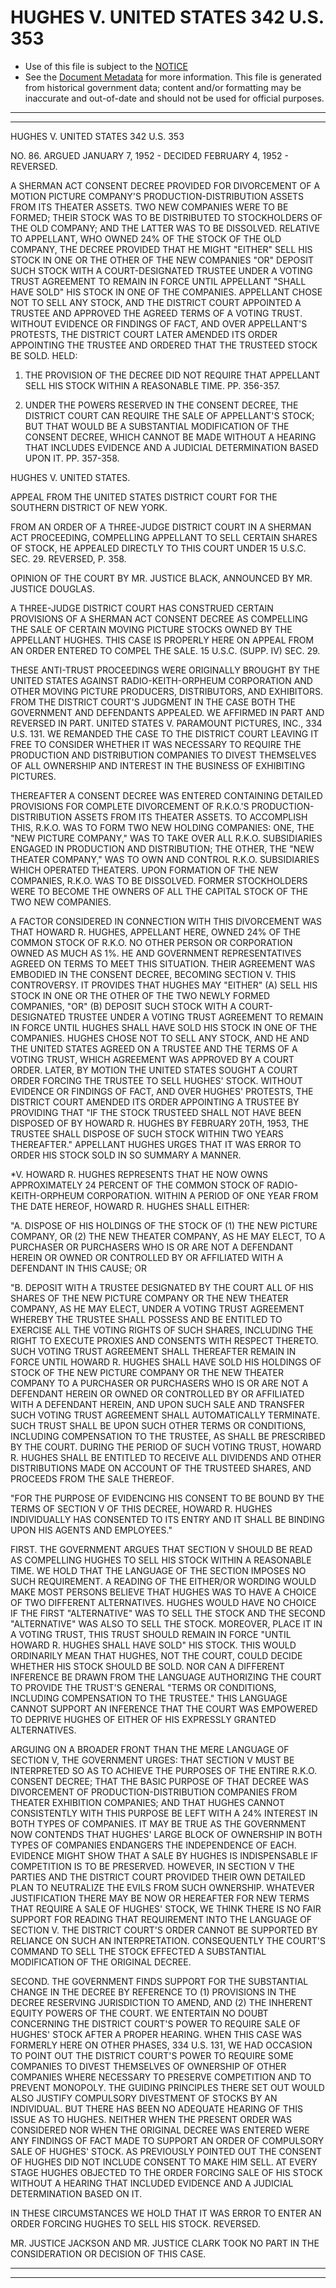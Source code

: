 ---
---

# HUGHES V. UNITED STATES 342 U.S. 353

* Use of this file is subject to the [NOTICE](https://github.com/publicdocs/notice/blob/master/NOTICE)
* See the [Document Metadata](../../../) for more information.
  This file is generated from historical government data; content and/or formatting may be inaccurate and out-of-date and should not be used for official purposes.

----------
----------

HUGHES V. UNITED STATES 342 U.S. 353

NO. 86.  ARGUED JANUARY 7, 1952 - DECIDED FEBRUARY 4, 1952 - REVERSED.

A SHERMAN ACT CONSENT DECREE PROVIDED FOR DIVORCEMENT OF A MOTION PICTURE COMPANY'S PRODUCTION-DISTRIBUTION ASSETS FROM ITS THEATER ASSETS.  TWO NEW COMPANIES WERE TO BE FORMED; THEIR STOCK WAS TO BE DISTRIBUTED TO STOCKHOLDERS OF THE OLD COMPANY; AND THE LATTER WAS TO BE DISSOLVED.  RELATIVE TO APPELLANT, WHO OWNED 24% OF THE STOCK OF THE OLD COMPANY, THE DECREE PROVIDED THAT HE MIGHT "EITHER" SELL HIS STOCK IN ONE OR THE OTHER OF THE NEW COMPANIES "OR" DEPOSIT SUCH STOCK WITH A COURT-DESIGNATED TRUSTEE UNDER A VOTING TRUST AGREEMENT TO REMAIN IN FORCE UNTIL APPELLANT "SHALL HAVE SOLD" HIS STOCK IN ONE OF THE COMPANIES.  APPELLANT CHOSE NOT TO SELL ANY STOCK, AND THE DISTRICT COURT APPOINTED A TRUSTEE AND APPROVED THE AGREED TERMS OF A VOTING TRUST.  WITHOUT EVIDENCE OR FINDINGS OF FACT, AND OVER APPELLANT'S PROTESTS, THE DISTRICT COURT LATER AMENDED ITS ORDER APPOINTING THE TRUSTEE AND ORDERED THAT THE TRUSTEED STOCK BE SOLD.  HELD:

1.  THE PROVISION OF THE DECREE DID NOT REQUIRE THAT APPELLANT SELL HIS STOCK WITHIN A REASONABLE TIME.  PP. 356-357.

2.  UNDER THE POWERS RESERVED IN THE CONSENT DECREE, THE DISTRICT COURT CAN REQUIRE THE SALE OF APPELLANT'S STOCK; BUT THAT WOULD BE A SUBSTANTIAL MODIFICATION OF THE CONSENT DECREE, WHICH CANNOT BE MADE WITHOUT A HEARING THAT INCLUDES EVIDENCE AND A JUDICIAL DETERMINATION BASED UPON IT.  PP. 357-358.

HUGHES V. UNITED STATES.

APPEAL FROM THE UNITED STATES DISTRICT COURT FOR THE SOUTHERN DISTRICT OF NEW YORK.

FROM AN ORDER OF A THREE-JUDGE DISTRICT COURT IN A SHERMAN ACT PROCEEDING, COMPELLING APPELLANT TO SELL CERTAIN SHARES OF STOCK, HE APPEALED DIRECTLY TO THIS COURT UNDER 15 U.S.C.  SEC. 29.  REVERSED, P. 358.

OPINION OF THE COURT BY MR. JUSTICE BLACK, ANNOUNCED BY MR. JUSTICE DOUGLAS.

A THREE-JUDGE DISTRICT COURT HAS CONSTRUED CERTAIN PROVISIONS OF A SHERMAN ACT CONSENT DECREE AS COMPELLING THE SALE OF CERTAIN MOVING PICTURE STOCKS OWNED BY THE APPELLANT HUGHES.  THIS CASE IS PROPERLY HERE ON APPEAL FROM AN ORDER ENTERED TO COMPEL THE SALE.  15 U.S.C. (SUPP. IV) SEC. 29.

THESE ANTI-TRUST PROCEEDINGS WERE ORIGINALLY BROUGHT BY THE UNITED STATES AGAINST RADIO-KEITH-ORPHEUM CORPORATION AND OTHER MOVING PICTURE PRODUCERS, DISTRIBUTORS, AND EXHIBITORS.  FROM THE DISTRICT COURT'S JUDGMENT IN THE CASE BOTH THE GOVERNMENT AND DEFENDANTS APPEALED.  WE AFFIRMED IN PART AND REVERSED IN PART.  UNITED STATES V. PARAMOUNT PICTURES, INC., 334 U.S. 131.  WE REMANDED THE CASE TO THE DISTRICT COURT LEAVING IT FREE TO CONSIDER WHETHER IT WAS NECESSARY TO REQUIRE THE PRODUCTION AND DISTRIBUTION COMPANIES TO DIVEST THEMSELVES OF ALL OWNERSHIP AND INTEREST IN THE BUSINESS OF EXHIBITING PICTURES.

THEREAFTER A CONSENT DECREE WAS ENTERED CONTAINING DETAILED PROVISIONS FOR COMPLETE DIVORCEMENT OF R.K.O.'S PRODUCTION-DISTRIBUTION ASSETS FROM ITS THEATER ASSETS.  TO ACCOMPLISH THIS, R.K.O. WAS TO FORM TWO NEW HOLDING COMPANIES:  ONE, THE "NEW PICTURE COMPANY," WAS TO TAKE OVER ALL R.K.O. SUBSIDIARIES ENGAGED IN PRODUCTION AND DISTRIBUTION; THE OTHER, THE "NEW THEATER COMPANY," WAS TO OWN AND CONTROL R.K.O. SUBSIDIARIES WHICH OPERATED THEATERS.  UPON FORMATION OF THE NEW COMPANIES, R.K.O. WAS TO BE DISSOLVED.  FORMER STOCKHOLDERS WERE TO BECOME THE OWNERS OF ALL THE CAPITAL STOCK OF THE TWO NEW COMPANIES.

A FACTOR CONSIDERED IN CONNECTION WITH THIS DIVORCEMENT WAS THAT HOWARD R. HUGHES, APPELLANT HERE, OWNED 24% OF THE COMMON STOCK OF R.K.O.  NO OTHER PERSON OR CORPORATION OWNED AS MUCH AS 1%.  HE AND GOVERNMENT REPRESENTATIVES AGREED ON TERMS TO MEET THIS SITUATION.  THEIR AGREEMENT WAS EMBODIED IN THE CONSENT DECREE, BECOMING SECTION V. THIS CONTROVERSY.  IT PROVIDES THAT HUGHES MAY "EITHER" (A) SELL HIS STOCK IN ONE OR THE OTHER OF THE TWO NEWLY FORMED COMPANIES, "OR" (B) DEPOSIT SUCH STOCK WITH A COURT-DESIGNATED TRUSTEE UNDER A VOTING TRUST AGREEMENT TO REMAIN IN FORCE UNTIL HUGHES SHALL HAVE SOLD HIS STOCK IN ONE OF THE COMPANIES.  HUGHES CHOSE NOT TO SELL ANY STOCK, AND HE AND THE UNITED STATES AGREED ON A TRUSTEE AND THE TERMS OF A VOTING TRUST, WHICH AGREEMENT WAS APPROVED BY A COURT ORDER.  LATER, BY MOTION THE UNITED STATES SOUGHT A COURT ORDER FORCING THE TRUSTEE TO SELL HUGHES' STOCK.  WITHOUT EVIDENCE OR FINDINGS OF FACT, AND OVER HUGHES' PROTESTS, THE DISTRICT COURT AMENDED ITS ORDER APPOINTING A TRUSTEE BY PROVIDING THAT "IF THE STOCK TRUSTEED SHALL NOT HAVE BEEN DISPOSED OF BY HOWARD R. HUGHES BY FEBRUARY 20TH, 1953, THE TRUSTEE SHALL DISPOSE OF SUCH STOCK WITHIN TWO YEARS THEREAFTER."  APPELLANT HUGHES URGES THAT IT WAS ERROR TO ORDER HIS STOCK SOLD IN SO SUMMARY A MANNER.

\*V. HOWARD R. HUGHES REPRESENTS THAT HE NOW OWNS APPROXIMATELY 24 PERCENT OF THE COMMON STOCK OF RADIO-KEITH-ORPHEUM CORPORATION.  WITHIN A PERIOD OF ONE YEAR FROM THE DATE HEREOF, HOWARD R. HUGHES SHALL EITHER:

"A.  DISPOSE OF HIS HOLDINGS OF THE STOCK OF (1) THE NEW PICTURE COMPANY, OR (2) THE NEW THEATER COMPANY, AS HE MAY ELECT, TO A PURCHASER OR PURCHASERS WHO IS OR ARE NOT A DEFENDANT HEREIN OR OWNED OR CONTROLLED BY OR AFFILIATED WITH A DEFENDANT IN THIS CAUSE; OR

"B.  DEPOSIT WITH A TRUSTEE DESIGNATED BY THE COURT ALL OF HIS SHARES OF THE NEW PICTURE COMPANY OR THE NEW THEATER COMPANY, AS HE MAY ELECT, UNDER A VOTING TRUST AGREEMENT WHEREBY THE TRUSTEE SHALL POSSESS AND BE ENTITLED TO EXERCISE ALL THE VOTING RIGHTS OF SUCH SHARES, INCLUDING THE RIGHT TO EXECUTE PROXIES AND CONSENTS WITH RESPECT THERETO.  SUCH VOTING TRUST AGREEMENT SHALL THEREAFTER REMAIN IN FORCE UNTIL HOWARD R. HUGHES SHALL HAVE SOLD HIS HOLDINGS OF STOCK OF THE NEW PICTURE COMPANY OR THE NEW THEATER COMPANY TO A PURCHASER OR PURCHASERS WHO IS OR ARE NOT A DEFENDANT HEREIN OR OWNED OR CONTROLLED BY OR AFFILIATED WITH A DEFENDANT HEREIN, AND UPON SUCH SALE AND TRANSFER SUCH VOTING TRUST AGREEMENT SHALL AUTOMATICALLY TERMINATE.  SUCH TRUST SHALL BE UPON SUCH OTHER TERMS OR CONDITIONS, INCLUDING COMPENSATION TO THE TRUSTEE, AS SHALL BE PRESCRIBED BY THE COURT.  DURING THE PERIOD OF SUCH VOTING TRUST, HOWARD R. HUGHES SHALL BE ENTITLED TO RECEIVE ALL DIVIDENDS AND OTHER DISTRIBUTIONS MADE ON ACCOUNT OF THE TRUSTEED SHARES, AND PROCEEDS FROM THE SALE THEREOF.

"FOR THE PURPOSE OF EVIDENCING HIS CONSENT TO BE BOUND BY THE TERMS OF SECTION V OF THIS DECREE, HOWARD R. HUGHES INDIVIDUALLY HAS CONSENTED TO ITS ENTRY AND IT SHALL BE BINDING UPON HIS AGENTS AND EMPLOYEES."

FIRST.  THE GOVERNMENT ARGUES THAT SECTION V SHOULD BE READ AS COMPELLING HUGHES TO SELL HIS STOCK WITHIN A REASONABLE TIME.  WE HOLD THAT THE LANGUAGE OF THE SECTION IMPOSES NO SUCH REQUIREMENT.  A READING OF THE EITHER/OR WORDING WOULD MAKE MOST PERSONS BELIEVE THAT HUGHES WAS TO HAVE A CHOICE OF TWO DIFFERENT ALTERNATIVES.  HUGHES WOULD HAVE NO CHOICE IF THE FIRST "ALTERNATIVE" WAS TO SELL THE STOCK AND THE SECOND "ALTERNATIVE" WAS ALSO TO SELL THE STOCK.  MOREOVER, PLACE IT IN A VOTING TRUST, THIS TRUST SHOULD REMAIN IN FORCE "UNTIL HOWARD R. HUGHES SHALL HAVE SOLD" HIS STOCK.  THIS WOULD ORDINARILY MEAN THAT HUGHES, NOT THE COURT, COULD DECIDE WHETHER HIS STOCK SHOULD BE SOLD.  NOR CAN A DIFFERENT INFERENCE BE DRAWN FROM THE LANGUAGE AUTHORIZING THE COURT TO PROVIDE THE TRUST'S GENERAL "TERMS OR CONDITIONS, INCLUDING COMPENSATION TO THE TRUSTEE."  THIS LANGUAGE CANNOT SUPPORT AN INFERENCE THAT THE COURT WAS EMPOWERED TO DEPRIVE HUGHES OF EITHER OF HIS EXPRESSLY GRANTED ALTERNATIVES.

ARGUING ON A BROADER FRONT THAN THE MERE LANGUAGE OF SECTION V, THE GOVERNMENT URGES: THAT SECTION V MUST BE INTERPRETED SO AS TO ACHIEVE THE PURPOSES OF THE ENTIRE R.K.O.  CONSENT DECREE; THAT THE BASIC PURPOSE OF THAT DECREE WAS DIVORCEMENT OF PRODUCTION-DISTRIBUTION COMPANIES FROM THEATER EXHIBITION COMPANIES; AND THAT HUGHES CANNOT CONSISTENTLY WITH THIS PURPOSE BE LEFT WITH A 24% INTEREST IN BOTH TYPES OF COMPANIES.  IT MAY BE TRUE AS THE GOVERNMENT NOW CONTENDS THAT HUGHES' LARGE BLOCK OF OWNERSHIP IN BOTH TYPES OF COMPANIES ENDANGERS THE INDEPENDENCE OF EACH.  EVIDENCE MIGHT SHOW THAT A SALE BY HUGHES IS INDISPENSABLE IF COMPETITION IS TO BE PRESERVED.  HOWEVER, IN SECTION V THE PARTIES AND THE DISTRICT COURT PROVIDED THEIR OWN DETAILED PLAN TO NEUTRALIZE THE EVILS FROM SUCH OWNERSHIP.  WHATEVER JUSTIFICATION THERE MAY BE NOW OR HEREAFTER FOR NEW TERMS THAT REQUIRE A SALE OF HUGHES' STOCK, WE THINK THERE IS NO FAIR SUPPORT FOR READING THAT REQUIREMENT INTO THE LANGUAGE OF SECTION V. THE DISTRICT COURT'S ORDER CANNOT BE SUPPORTED BY RELIANCE ON SUCH AN INTERPRETATION.  CONSEQUENTLY THE COURT'S COMMAND TO SELL THE STOCK EFFECTED A SUBSTANTIAL MODIFICATION OF THE ORIGINAL DECREE.

SECOND.  THE GOVERNMENT FINDS SUPPORT FOR THE SUBSTANTIAL CHANGE IN THE DECREE BY REFERENCE TO (1) PROVISIONS IN THE DECREE RESERVING JURISDICTION TO AMEND, AND (2) THE INHERENT EQUITY POWERS OF THE COURT.  WE ENTERTAIN NO DOUBT CONCERNING THE DISTRICT COURT'S POWER TO REQUIRE SALE OF HUGHES' STOCK AFTER A PROPER HEARING.  WHEN THIS CASE WAS FORMERLY HERE ON OTHER PHASES, 334 U.S. 131, WE HAD OCCASION TO POINT OUT THE DISTRICT COURT'S POWER TO REQUIRE SOME COMPANIES TO DIVEST THEMSELVES OF OWNERSHIP OF OTHER COMPANIES WHERE NECESSARY TO PRESERVE COMPETITION AND TO PREVENT MONOPOLY.  THE GUIDING PRINCIPLES THERE SET OUT WOULD ALSO JUSTIFY COMPULSORY DIVESTMENT OF STOCKS BY AN INDIVIDUAL.  BUT THERE HAS BEEN NO ADEQUATE HEARING OF THIS ISSUE AS TO HUGHES.  NEITHER WHEN THE PRESENT ORDER WAS CONSIDERED NOR WHEN THE ORIGINAL DECREE WAS ENTERED WERE ANY FINDINGS OF FACT MADE TO SUPPORT AN ORDER OF COMPULSORY SALE OF HUGHES' STOCK.  AS PREVIOUSLY POINTED OUT THE CONSENT OF HUGHES DID NOT INCLUDE CONSENT TO MAKE HIM SELL.  AT EVERY STAGE HUGHES OBJECTED TO THE ORDER FORCING SALE OF HIS STOCK WITHOUT A HEARING THAT INCLUDED EVIDENCE AND A JUDICIAL DETERMINATION BASED ON IT.

IN THESE CIRCUMSTANCES WE HOLD THAT IT WAS ERROR TO ENTER AN ORDER FORCING HUGHES TO SELL HIS STOCK.  REVERSED.

MR. JUSTICE JACKSON AND MR. JUSTICE CLARK TOOK NO PART IN THE CONSIDERATION OR DECISION OF THIS CASE.


----------
----------

